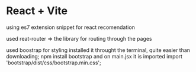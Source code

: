 # React + Vite

using es7 extension snippet for react recomendation

used reat-router => the library for routing through the pages

used boostrap for styling installed it throught the terminal, quite easier than downloading; npm install bootstrap
and on main.jsx it is imported import 'bootstrap/dist/css/bootstrap.min.css';
